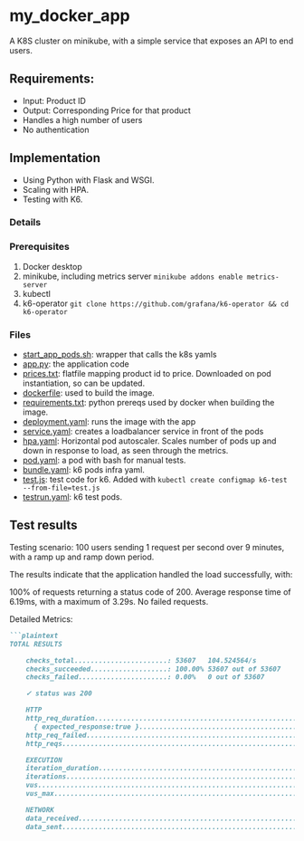 # my_docker_app
A K8S cluster on minikube, with a simple service that exposes an API to end users.
## Requirements:
- Input: Product ID
- Output: Corresponding Price for that product
- Handles a high number of users
- No authentication

## Implementation
- Using Python with Flask and WSGI.
- Scaling with HPA.
- Testing with K6.

### Details
### Prerequisites
1. Docker desktop
2. minikube, including metrics server 
`minikube addons enable metrics-server`
3. kubectl
4. k6-operator `git clone https://github.com/grafana/k6-operator && cd k6-operator`

### Files
- [start_app_pods.sh](./start_app_pods.sh): wrapper that calls the k8s yamls
- [app.py](app.py): the application code
- [prices.txt](./prices.txt): flatfile mapping product id to price. Downloaded on pod instantiation, so can be updated.
- [dockerfile](./dockerfile): used to build the image.
- [requirements.txt](./requirements.txt): python prereqs used by docker when building the image.
- [deployment.yaml](./deployment.yaml): runs the image with the app
- [service.yaml](./service.yaml): creates a loadbalancer service in front of the pods
- [hpa.yaml](./hpa.yaml): Horizontal pod autoscaler. Scales number of pods up and down in response to load, as seen through the metrics.
- [pod.yaml](./pod.yaml): a pod with bash for manual tests.
- [bundle.yaml](./bundle.yaml): k6 pods infra yaml.
- [test.js](./test.js): test code for k6. Added with `kubectl create configmap k6-test --from-file=test.js`
- [testrun.yaml](./testrun.yaml): k6 test pods.

## Test results
Testing scenario: 100 users sending 1 request per second over 9 minutes, with a ramp up and ramp down period.

The results indicate that the application handled the load successfully, with:

100% of requests returning a status code of 200.
Average response time of 6.19ms, with a maximum of 3.29s.
No failed requests.

Detailed Metrics:
```markdown
```plaintext
TOTAL RESULTS

    checks_total.......................: 53607   104.524564/s
    checks_succeeded...................: 100.00% 53607 out of 53607
    checks_failed......................: 0.00%   0 out of 53607

    ✓ status was 200

    HTTP
    http_req_duration.......................................................: avg=6.19ms min=335.11µs med=2ms max=3.29s p(90)=3.25ms p(95)=4.16ms
      { expected_response:true }............................................: avg=6.19ms min=335.11µs med=2ms max=3.29s p(90)=3.25ms p(95)=4.16ms
    http_req_failed.........................................................: 0.00%  0 out of 53607
    http_reqs...............................................................: 53607  104.524564/s

    EXECUTION
    iteration_duration......................................................: avg=1s     min=1s       med=1s  max=4.29s p(90)=1s     p(95)=1s
    iterations..............................................................: 53607  104.524564/s
    vus.....................................................................: 1      min=0          max=100
    vus_max.................................................................: 100    min=100        max=100

    NETWORK
    data_received...........................................................: 8.4 MB 16 kB/s
    data_sent...............................................................: 7.1 MB 14 kB/s